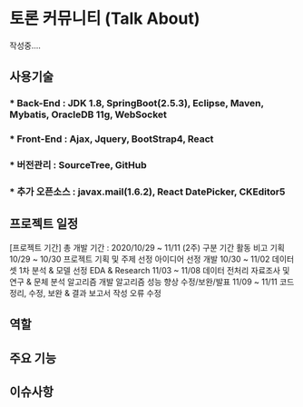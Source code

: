 # 토론 커뮤니티 (Talk About)
작성중....
## 사용기술
### * Back-End : JDK 1.8, SpringBoot(2.5.3), Eclipse, Maven, Mybatis, OracleDB 11g, WebSocket
### * Front-End :  Ajax, Jquery, BootStrap4, React
### * 버전관리 : SourceTree, GitHub
### * 추가 오픈소스 : javax.mail(1.6.2), React DatePicker, CKEditor5

## 프로젝트 일정
[프로젝트 기간]
총 개발 기간 : 2020/10/29 ~ 11/11 (2주)
구분	기간	활동	비고
기획	10/29 ~ 10/30	프로젝트 기획 및 주제 선정	아이디어 선정
개발	10/30 ~ 11/02	데이터셋 1차 분석 & 모델 선정	EDA & Research
11/03 ~ 11/08	데이터 전처리 자료조사 및 연구
& 문체 분석 알고리즘 개발	알고리즘 성능 향상
수정/보완/발표	11/09 ~ 11/11	코드 정리, 수정, 보완 & 결과 보고서 작성	오류 수정
## 역할

## 주요 기능

## 이슈사항
